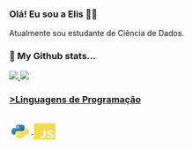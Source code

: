 ### Olá! Eu sou a Elis 👩🏻

Atualmente sou estudante de Ciência de Dados.

### 🧐 My Github stats...
 <div>
 <p align="left">
   <a href="https://github.com/eliscoimbra">
   <img height="175em" src="https://github-readme-stats.vercel.app/api?username=eliscoimbra&show_icons=true&theme=radical&include_all_commits=true&count_private=true"/>
   <img height="175em" src="https://github-readme-stats.vercel.app/api/top-langs/?username=eliscoimbra&layout=compact&langs_count=16&theme=radical"/>
<div>


### >Linguagens de Programação
<div style="display: inline_block"><br>
 <img align="center" alt="Rafa-Python" height="30" width="40" src="https://raw.githubusercontent.com/devicons/devicon/master/icons/python/python-original.svg">
   <img align="center" alt="Rafa-Js" height="30" width="40" src="https://raw.githubusercontent.com/devicons/devicon/master/icons/javascript/javascript-plain.svg">


